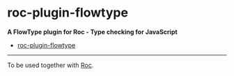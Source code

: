 # roc-plugin-flowtype 

__A FlowType plugin for Roc - Type checking for JavaScript__  
- [roc-plugin-flowtype](/extensions/roc-plugin-flowtype)

---
To be used together with [Roc](https://github.com/rocjs/roc).
